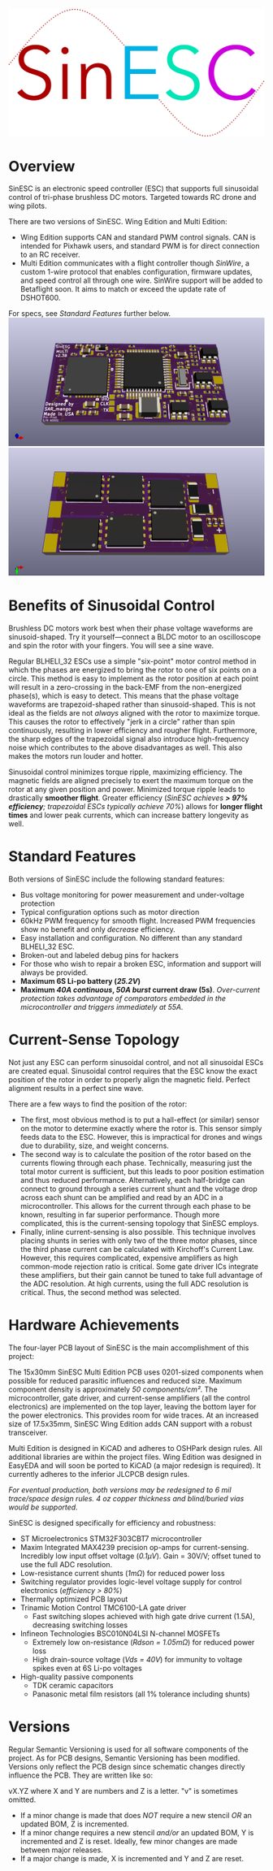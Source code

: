 ![SinESC Logo](https://raw.githubusercontent.com/SAR-mango/SinESC/master/Logo/Logo.png)
# Overview
SinESC is an electronic speed controller (ESC) that supports full sinusoidal control of tri-phase brushless DC motors. Targeted towards RC drone and wing pilots.

There are two versions of SinESC. Wing Edition and Multi Edition:

- Wing Edition supports CAN and standard PWM control signals. CAN is intended for Pixhawk users, and standard PWM is for direct connection to an RC receiver.
- Multi Edition communicates with a flight controller though *SinWire*, a custom 1-wire protocol that enables configuration, firmware updates, and speed control all through one wire. SinWire support will be added to Betaflight soon. It aims to match or exceed the update rate of DSHOT600.

For specs, see *Standard Features* further below.
![Multi Edition v2.3B Top](https://raw.githubusercontent.com/SAR-mango/SinESC/master/Multi%20Edition/2.3B/SinESC-Multi-2.3B/Exported%20Files/3D%20Render%20Front.jpg)
![Multi Edition v2.3B Bottom](https://raw.githubusercontent.com/SAR-mango/SinESC/master/Multi%20Edition/2.3B/SinESC-Multi-2.3B/Exported%20Files/3D%20Render%20Back.jpg)
# Benefits of Sinusoidal Control
Brushless DC motors work best when their phase voltage waveforms are sinusoid-shaped. Try it yourself—connect a BLDC motor to an oscilloscope and spin the rotor with your fingers. You will see a sine wave. 

Regular BLHELI_32 ESCs use a simple "six-point" motor control method in which the phases are energized to bring the rotor to one of six points on a circle. This method is easy to implement as the rotor position at each point will result in a zero-crossing in the back-EMF from the non-energized phase(s), which is easy to detect. This means that the phase voltage waveforms are trapezoid-shaped rather than sinusoid-shaped. This is not ideal as the fields are not *always* aligned with the rotor to maximize torque. This causes the rotor to effectively "jerk in a circle" rather than spin continuously, resulting in lower efficiency and rougher flight. Furthermore, the sharp edges of the trapezoidal signal also introduce high-frequency noise which contributes to the above disadvantages as well. This also makes the motors run louder and hotter.

Sinusoidal control minimizes torque ripple, maximizing efficiency. The magnetic fields are aligned precisely to exert the maximum torque on the rotor at any given position and power. Minimized torque ripple leads to drastically **smoother flight**. Greater efficiency (*SinESC achieves **> 97% efficiency**; trapezoidal ESCs typically achieve 70%*) allows for **longer flight times** and lower peak currents, which can increase battery longevity as well.
# Standard Features
Both versions of SinESC include the following standard features:

- Bus voltage monitoring for power measurement and under-voltage protection
- Typical configuration options such as motor direction
- 60kHz PWM frequency for smooth flight. Increased PWM frequencies show no benefit and only *decrease* efficiency.
- Easy installation and configuration. No different than any standard BLHELI_32 ESC.
- Broken-out and labeled debug pins for hackers
- For those who wish to repair a broken ESC, information and support will always be provided.
- **Maximum 6S Li-po battery (*25.2V*)**
- **Maximum *40A continuous*, *50A burst* current draw (5s)**. *Over-current protection takes advantage of comparators embedded in the microcontroller and triggers immediately at 55A.*
# Current-Sense Topology
Not just any ESC can perform sinusoidal control, and not all sinusoidal ESCs are created equal. Sinusoidal control requires that the ESC know the exact position of the rotor in order to properly align the magnetic field. Perfect alignment results in a perfect sine wave.

There are a few ways to find the position of the rotor:

- The first, most obvious method is to put a hall-effect (or similar) sensor on the motor to determine exactly where the rotor is. This sensor simply feeds data to the ESC. However, this is impractical for drones and wings due to durability, size, and weight concerns.
- The second way is to calculate the position of the rotor based on the currents flowing through each phase. Technically, measuring just the total motor current is sufficient, but this leads to poor position estimation and thus reduced performance. Alternatively, each half-bridge can connect to ground through a series current shunt and the voltage drop across each shunt can be amplified and read by an ADC in a microcontroller. This allows for the current through each phase to be known, resulting in far superior performance. Though more complicated, this is the current-sensing topology that SinESC employs.
- Finally, inline current-sensing is also possible. This technique involves placing shunts in series with only two of the three motor phases, since the third phase current can be calculated with Kirchoff's Current Law. However, this requires complicated, expensive amplifiers as high common-mode rejection ratio is critical. Some gate driver ICs integrate these amplifiers, but their gain cannot be tuned to take full advantage of the ADC resolution. At high currents, using the full ADC resolution is critical. Thus, the second method was selected.
# Hardware Achievements
The four-layer PCB layout of SinESC is the main accomplishment of this project:

The 15x30mm SinESC Multi Edition PCB uses 0201-sized components when possible for reduced parasitic influences and reduced size. Maximum component density is approximately *50 components/cm²*. The microcontroller, gate driver, and current-sense amplifiers (all the control electronics) are implemented on the top layer, leaving the bottom layer for the power electronics. This provides room for wide traces. At an increased size of 17.5x35mm, SinESC Wing Edition adds CAN support with a robust transceiver.

Multi Edition is designed in KiCAD and adheres to OSHPark design rules. All additional libraries are within the project files. Wing Edition was designed in EasyEDA and will soon be ported to KiCAD (a major redesign is required). It currently adheres to the inferior JLCPCB design rules.

*For eventual production, both versions may be redesigned to 6 mil trace/space design rules. 4 oz copper thickness and blind/buried vias would be supported.*

SinESC is designed specifically for efficiency and robustness:

- ST Microelectronics STM32F303CBT7 microcontroller
- Maxim Integrated MAX4239 precision op-amps for current-sensing. Incredibly low input offset voltage (*0.1µV*). Gain = 30V/V; offset tuned to use the full ADC resolution.
- Low-resistance current shunts (*1mΩ*) for reduced power loss
- Switching regulator provides logic-level voltage supply for control electronics (*efficiency > 80%*)
- Thermally optimized PCB layout
- Trinamic Motion Control TMC6100-LA gate driver
  - Fast switching slopes achieved with high gate drive current (1.5A), decreasing switching losses
- Infineon Technologies BSC010N04LSI N-channel MOSFETs
  - Extremely low on-resistance (*Rdson = 1.05mΩ*) for reduced power loss
  - High drain-source voltage (*Vds = 40V*) for immunity to voltage spikes even at 6S Li-po voltages
- High-quality passive components
  - TDK ceramic capacitors
  - Panasonic metal film resistors (all 1% tolerance including shunts)
# Versions
Regular Semantic Versioning is used for all software components of the project. As for PCB designs, Semantic Versioning has been modified. Versions only reflect the PCB design since schematic changes directly influence the PCB. They are written like so:

vX.YZ where X and Y are numbers and Z is a letter. "v" is sometimes omitted.
- If a minor change is made that does *NOT* require a new stencil *OR* an updated BOM, Z is incremented.
- If a minor change requires a new stencil *and/or* an updated BOM, Y is incremented and Z is reset. Ideally, few minor changes are made between major releases.
- If a major change is made, X is incremented and Y and Z are reset.
